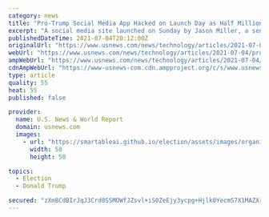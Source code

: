 ```yaml
---
category: news
title: "Pro-Trump Social Media App Hacked on Launch Day as Half Million Sign Up"
excerpt: "A social media site launched on Sunday by Jason Miller, a senior adviser to former U.S. President Donald Trump, was briefly hacked, and more than 500,000 people have registered to use the site, Miller said."
publishedDateTime: 2021-07-04T20:12:00Z
originalUrl: "https://www.usnews.com/news/technology/articles/2021-07-04/pro-trump-social-media-app-hacked-on-launch-day-as-half-million-sign-up"
webUrl: "https://www.usnews.com/news/technology/articles/2021-07-04/pro-trump-social-media-app-hacked-on-launch-day-as-half-million-sign-up"
ampWebUrl: "https://www.usnews.com/news/technology/articles/2021-07-04/pro-trump-social-media-app-hacked-on-launch-day-as-half-million-sign-up?context=amp"
cdnAmpWebUrl: "https://www-usnews-com.cdn.ampproject.org/c/s/www.usnews.com/news/technology/articles/2021-07-04/pro-trump-social-media-app-hacked-on-launch-day-as-half-million-sign-up?context=amp"
type: article
quality: 55
heat: 55
published: false

provider:
  name: U.S. News & World Report
  domain: usnews.com
  images:
    - url: "https://smartableai.github.io/election/assets/images/organizations/usnews.com-50x50.jpg"
      width: 50
      height: 50

topics:
  - Election
  - Donald Trump

secured: "zXm8CdBIrJqJ3Crd0SSMOWfJZsvl+iS0ZeEjy3ycpg+Hjlk0YecmS7X1MAZXrMSoeMox+Rsz9LmOZ2+QARjRMPHdE8V91YndThOcUPOwOVWiuTkyuH0dDU3HVhzvLSDHsLEbmgZE938SgNDGEkdurhL3oiagAhjluga+Kq0Igob7XzSLGzW2hH2SxwxfgTmZePkyB0tgEObO3tkQfrC4hlTm5IiBbPusa/IcH4Pa1yWIfi7AcRa6v2ZoI1m6uqeG75WyHfCSS9v7d3EOq8beCj6rgD6hViG9FTXCn5YPzrU14Dfuti19Daw59QPx13KYAXDxfe/M3COfCUnruucSiCOppULJN0kuTGZCdNHnwDA=;pbnskZ/wsi7CakazZSIzcg=="
---
```


